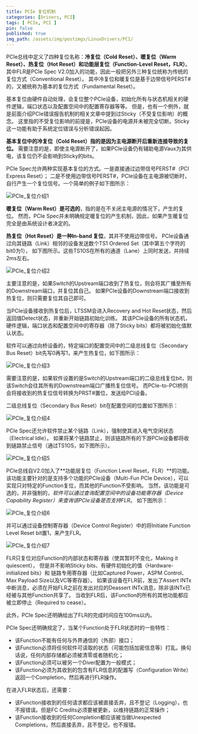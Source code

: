```yaml
---
title: PCIe 复位机制
categories: [Drivers, PCI]
tags: [ PCIe, PCI ]
pin: false
published: true
img_path: /assets/img/postimgs/LinuxDrivers/PCI/
---
```



PCIe总线中定义了四种复位名称：**冷复位（Cold Reset）、暖复位（Warm Reset）、热复位（Hot Reset）和功能层复位（Function-Level Reset，FLR）**。
其中FLR是PCIe Spec V2.0加入的功能，因此一般把另外三种复位统称为传统的复位方式（Conventional Reset）。
其中冷复位和暖复位是基于边带信号PERST#的，又被统称为基本的复位方式（Fundamental Reset）。

基本复位由硬件自动处理，会复位整个PCIe设备，初始化所有与状态机相关的硬件逻辑，端口状态以及配置空间中的配置寄存器等等。
但是，也有一个例外，就是前面介绍PCIe错误报告机制的相关文章中提到过Sticky（不受复位影响）的概念。
这里指的不受复位影响的前提是，PCIe设备的电源并未被完全切断。Sticky这一功能有助于系统定位错误与分析错误起因。

**基本复位中的冷复位（Cold Reset）指的是因为主电源断开后重新连接导致的复位。**
需要注意的是，即使主电源断开了，如果PCIe设备仍有辅助电源Vaux为其供电，该复位仍不会影响到Sticky的bits。

PCIe Spec允许两种实现基本复位的方式。一是直接通过边带信号PERST#（PCI Express Reset）；
二是不使用边带信号PERST#，PCIe设备在主电源被切断时，自行产生一个复位信号。一个简单的例子如下图所示：


![PCIe_复位介绍1](PCIe_复位介绍1.png)


**暖复位（Warm Rest）是可选的**，指的是在不关闭主电源的情况下，产生的复位。
然而，PCIe Spec并未明确规定暖复位的产生机制，因此，如果产生暖复位完全是由系统设计者决定的。

**热复位（Hot Reset）是一种In-band 复位**，其并不使用边带信号。
PCIe设备通过向其链路（Link）相邻的设备发送数个TS1 Ordered Set（其中第五个字符的bit0为1），
如下图所示。这些TS1OS在所有的通道（Lane）上同时发送，并持续2ms左右。

![PCIe_复位介绍2](PCIe_复位介绍2.png)


主要注意的是，如果Switch的Upstream端口收到了热复位，则会将其广播至所有的Downstream端口，并复位其自己。
如果PCIe设备的Downstream端口接收到热复位，则只需要复位其自己即可。

当PCIe设备接收到热复位后，LTSSM会进入Recovery and Hot Reset状态，然后返回值Detect状态，并重新开始链路初始化训练。
其该PCIe设备的所有状态机，硬件逻辑，端口状态和配置空间中的寄存器（除了Sticky bits）都将被初始化值默认状态。

软件可以通过向桥设备的，特定端口的配置空间中的二级总线复位（Secondary Bus Reset）bit先写0再写1，来产生热复位，如下图所示：

![PCIe_复位介绍3](PCIe_复位介绍3.png)


需要注意的是，如果软件设置的是Switch的Upstream端口的二级总线复位bit，则该Switch会往其所有的Downstream端口广播热复位信号。
而PCIe-to-PCI桥则会将接收到的热复位信号转换为PRST#置位，发送给PCI设备。

二级总线复位（Secondary Bus Reset）bit在配置空间的位置如下图所示：

![PCIe_复位介绍4](PCIe_复位介绍4.png)


PCIe Spec还允许软件禁止某个链路（Link），强制使其进入电气空闲状态（Electrical Idle）。
如果将某个链路禁止，则该链路所有的下游PCIe设备都将收到链路禁止信号（通过TS1OS，如下图所示）。

![PCIe_复位介绍5](PCIe_复位介绍5.png)


PCIe总线自V2.0加入了**功能层复位（Function Level Reset，FLR）**的功能。
该功能主要针对的是支持多个功能的PCIe设备（Multi-Fun PCIe Device），可以实现只对特定的Function复位，而其他的Function不受影响。
当然，该功能是可选的，并非强制的，*软件可以通过查询配置空间中的设备功能寄存器（Device Capability Register）来查询该PCIe设备是否支持FLR*。
如下图所示：

![PCIe_复位介绍6](PCIe_复位介绍6.png)


并可以通过设备控制寄存器（Device Control Register）中的将Initiate Function Level Reset bit置1，来产生FLR。

![PCIe_复位介绍7](PCIe_复位介绍7.png)


FLR只复位对应Function的内部状态和寄存器（使其暂时不变化，Making it quiescent），
但是并不影响Sticky bits、有硬件初始化的值（Hardware-initialized bits）和
链路专用寄存器（比如Captured Power，ASPM Control、Max Payload Size以及VC等寄存器）。
如果该设备在FLR前，发出了Assert INTx中断消息，必须在开始FLR之前在发出对应的Deassert INTx消息，除非该INTx已经被与其他Function共享了。
当收到FLR后，该Function的所有的其他功能都应被立即停止（Required to cease）。


此外，PCIe Spec还明确给出了FLR的完成时间应在100ms以内。

PCIe Spec还明确规定了，当某个Function处于FLR状态时的一些特性：
* 该Function不能有任何与外界通信的（外部）接口；
* 该Function必须将任何软件可读取的状态（可能包括加密信息等）打乱。换句话说，任何内部存储都必须被清零或者随机化；
* 该Function必须可以被另一个Diver配置为一般模式；
* 该Function必须为其收到的包含有FLR信息的配置写（Configuration Write）返回一个Completion，然后再进行FLR操作。

在进入FLR状态后，还需要：
* 该Function接收到的任何请求都应该被直接丢弃，且不登记（Logging），也不报错误。但是FC Credits必须要被更新，以维持链路的正常操作；
* 该Function接收到的任何Completion都应该被当做Unexpected Completions，然后直接丢弃，且不登记，也不报错。


